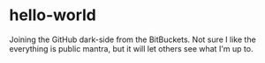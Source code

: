 # hello-world
Joining the GitHub dark-side from the BitBuckets.
Not sure I like the everything is public mantra, but it will let others see what I'm up to.
